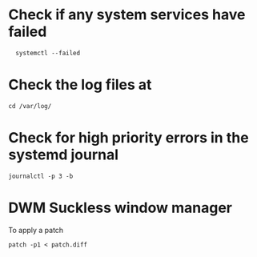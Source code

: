 
# Check if any system services have failed
```console
  systemctl --failed
```

# Check the log files at
```console
cd /var/log/
```

# Check for high priority errors in the systemd journal
```console
journalctl -p 3 -b
```

# DWM Suckless window manager
To apply a patch
```console
patch -p1 < patch.diff
```

